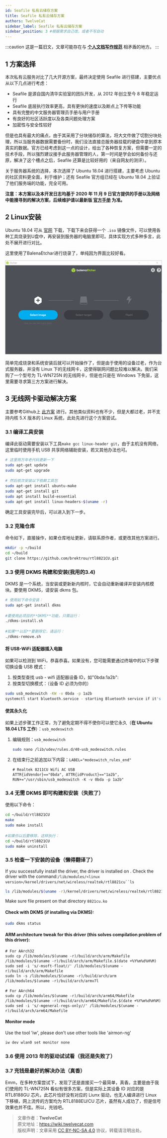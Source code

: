 ```yaml
---
id: Seafile 私有云储存方案
title: Seafile 私有云储存方案
authors: TwelveCat
sidebar_label: Seafile 私有云储存方案
sidebar_position: 3 #根据需求自己改，或者不写自动
---
```


:::caution
这是一篇旧文，文章可能存在与 **[个人文档写作规范](./个人文档写作规范.md)** 相矛盾的地方。
:::

## 1 方案选择

本次私有云服务对比了几大开源方案，最终决定使用 Seafile 进行搭建，主要优点从以下几点进行考虑：

- Seafile 是源自国内清华实验室的团队开发，从 2012 年创立至今 8 年稳定运行
- Seafile 底层执行效率更高，具有更快的速度以及断点上下传等功能
- 具有完整的中文服务器管理员手册与用户手册
- 有良好的社区活跃度以及各类问题处理方案
- 加密性与安全性较好 

但是也具有最大的痛点，由于其采用了分块储存的算法，将大文件做了切割分块处理，所以当服务器数据需要备份时，我们没法直接总服务器挂载的硬盘中拿到原本真实的数据。官方已经考虑到这一点的设计，给出了各种恢复方案，但需要一定的技术手段，所以强烈建议接手此服务器管理的人，第一时间是学会如何备份与还原，解决了这个槽点之后，Seafile 还算是比较好用的（来自网友的测评）。

关于服务器系统的选择，本次选择了 Ubuntu 18.04 进行搭建，主要考虑 Ubuntu 的社区资料更全面，利于维护；还有 Seafile 官方组已经在 Ubuntu 18.04 上验证了他们服务端的功能，完全可用。

**注意：本方案以及本开发日志均基于 2020 年 11 月 9 日官方提供的手册以及网络中能搜寻到的解决方案，后续维护请以最新版 [官方手册](https://cloud.seafile.com/published/seafile-manual-cn/overview/components.md) 为准。**

## 2 Linux安装

Ubuntu 18.04 可从 [官网](https://ubuntu.com/download/desktop) 下载，下载下来会获得一个 `.iso` 镜像文件，可以使用各种工具烧录到U盘中，再安装到服务器的电脑里即可。具体实现方式多种多言，此处不展开进行对比。

这里使用了BalenaEtchar进行烧录了，单纯因为界面比较好看。

![balenaEtcher](./../static/img/Seafile/balenaEtcher.png)

简单完成烧录和系统安装后就可以开始操作了，但是由于使用的设备过老，作为台式服务器，并没有 Linux 下的无线网卡，这使得联网问题比较难以解决。我们采购了一个型号为 TL-WN725N 的无线网卡，但是也只是在 Windows 下免驱，这里需要寻求第三方方案进行解决。

## 3 无线网卡驱动解决方案

主要参考Github上 [此方案](https://github.com/brektrou/rtl8821CU) 进行。其他类似资料也有不少，但是大都过老，并不支持内核 5.X 版本的 Linux 系统，此处先进行这个方案尝试。

### 3.1 编译工具安装

编译此驱动需要安装以下工具``make gcc linux-header git``，由于主机没有网络，这里临时使用手机 USB 共享网络辅助安装，若又其他办法也可。

```bash
# 这里用万年老代码更新一下
sudo apt-get update
sudo apt-get upgrade

# 然后依次安装以下依赖工具包
sudo apt-get install ubuntu-make
sudo apt-get install git
sudo apt install build-essential
sudo apt-get install linux-headers-$(uname -r)
```

确定工具安装完毕后，可以进入到下一步。

### 3.2 克隆仓库

命令如下，直接操作，如果仓库地址更新，请联系原作者，或更改其他方案进行。

```bash
mkdir -p ~/build
cd ~/build
git clone https://github.com/brektrou/rtl8821CU.git
```

### 3.3 使用 DKMS 构建和安装(我用的3.4)

DKMS 是一个系统，当安装或更新新内核时，它会自动重新编译并安装内核模块。要使用 DKMS，请安装 dkms 包。

```bash
# 使用如下命令安装：
sudo apt-get install dkms

#要使用此项目的**DKMS**功能，只需运行：
./dkms-install.sh

#如果**以后**要删除它，请运行：
./dkms-remove.sh
```

#### 将 USB-WiFi 适配器插入电脑

如果可以检测到 WiFi，恭喜恭喜。如果没有，您可能需要通过终端中的以下步骤切换设备 USB 模式：

1. 按类型查找 usb - wifi 适配器设备 ID，如"0bda:1a2b":
2. 按类型切换模式：（设备 ID 必须为你的）

```bash
sudo usb_modeswitch -KW -v 0bda -p 1a2b
systemctl start bluetooth.service - starting Bluetooth service if it's in inactive state
```

#### 使其永久化

如果上述步骤工作正常，为了避免定期不得不使你可以使它永久（**在 Ubuntu 18.04 LTS 工作**）：`usb_modeswitch`

1. 编辑规则：`usb_modeswitch`

   ```bash
   sudo nano /lib/udev/rules.d/40-usb_modeswitch.rules
   ```

2. 在结束行之前追加以下内容：`LABEL="modeswitch_rules_end"`

   ```
   # Realtek 8211CU Wifi AC USB
   ATTR{idVendor}=="0bda", ATTR{idProduct}=="1a2b", RUN+="/usr/sbin/usb_modeswitch -K -v 0bda -p 1a2b"
   ```

### 3.4 无需 DKMS 即可构建和安装（失败了）

使用以下命令：

```bash
cd ~/build/rtl8821CU
make
sudo make install

#如果你以后要移除，这样执行：
cd ~/build/rtl8821CU
sudo make uninstall
```

### 3.5 检查一下安装的设备（懒得翻译了）

If you successfully install the driver, the driver is installed on . Check the driver with the command:`/lib/modules/<linux version>/kernel/drivers/net/wireless/realtek/rtl8821cu``ls`

```bash
ls /lib/modules/$(uname -r)/kernel/drivers/net/wireless/realtek/rtl8821cu
```

Make sure file present on that directory `8821cu.ko`

#### Check with **DKMS** (if installing via **DKMS**):

```bash
sudo dkms status
```

#### ARM architecture tweak for this driver (this solves compilation problem of this driver):

```
# For AArch32
sudo cp /lib/modules/$(uname -r)/build/arch/arm/Makefile /lib/modules/$(uname -r)/build/arch/arm/Makefile.$(date +%Y%m%d%H%M)
sudo sed -i 's/-msoft-float//' /lib/modules/$(uname -r)/build/arch/arm/Makefile
sudo ln -s /lib/modules/$(uname -r)/build/arch/arm /lib/modules/$(uname -r)/build/arch/armv7l

# For AArch64
sudo cp /lib/modules/$(uname -r)/build/arch/arm64/Makefile /lib/modules/$(uname -r)/build/arch/arm64/Makefile.$(date +%Y%m%d%H%M)
sudo sed -i 's/-mgeneral-regs-only//' /lib/modules/$(uname -r)/build/arch/arm64/Makefile
```

#### Monitor mode

Use the tool 'iw', please don't use other tools like 'airmon-ng'

```bash
iw dev wlan0 set monitor none
```

### 3.6 使用 2013 年的驱动试试看（我还是失败了）

### 3.7 充钱是最好的解决办法（真香）

Emm，在多种方案尝试下，发现了还是直接买一个最简单，真香。主要是由于我们使用的 TL-WN725N 看似有很多方案，但是实际上其设备 ID 对应的是 RTL8188GU 芯片。此芯片恰好没有对应的 Liunx 驱动，也无人编译进行 Linux 下移植，网上流传的方案均为 RTL8188EU/CU 芯片，虽然有人成功了，但是信号效果也并不佳。所以，充钱吧。


> 文章作者：**TwelveCat**  
> 原文地址：<https://wiki.twelvecat.com>  
> 版权声明：文章采用 [CC BY-NC-SA 4.0](https://creativecommons.org/licenses/by/4.0/deed.zh) 协议，转载请注明出处。